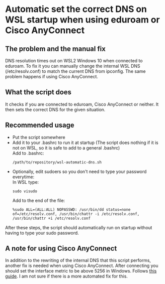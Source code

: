 # Automatic set the correct DNS on WSL startup when using eduroam or Cisco AnyConnect

## The problem and the manual fix
DNS resolution times out on WSL2 Windows 10 when connected to eduroam. To fix it you can manually change the internal WSL DNS (/etc/resolv.conf) to match the current DNS from ipconfig. The same problem happens if using Cisco AnyConnect.

## What the script does
It checks if you are connected to eduroam, Cisco AnyConnect or neither. It then sets the correct DNS for the given situation. 

## Recommended usage
- Put the script somewhere
- Add it to your .bashrc to run it at startup (The script does nothing if it is not on WSL, so it is safe to add to a general .bashrc)  
  Add to .bashrc:
  ```
  /path/to/repository/wsl-automatic-dns.sh
  ```
- Optionally, edit sudoers so you don't need to type your password everytime:  
  In WSL type:
  ```
  sudo visudo
  ```
  Add to the end of the file:
  ```
  %sudo ALL=(ALL:ALL) NOPASSWD: /usr/bin/dd status=none of=/etc/resolv.conf, /usr/bin/chattr -i /etc/resolv.conf, /usr/bin/chattr +i /etc/resolv.conf
  ``` 

After these steps, the script should automatically run on startup without having to type your sudo password.

## A note for using Cisco AnyConnect
In addition to the rewriting of the internal DNS that this script performs, another fix is needed when using Cisco AnyConnect. After connecting you should set the interface metric to be above 5256 in Windows. Follows [this guide](https://riowingwp.wordpress.com/2020/12/13/anyconnect-bug/). I am not sure if there is a more automated fix for this.

